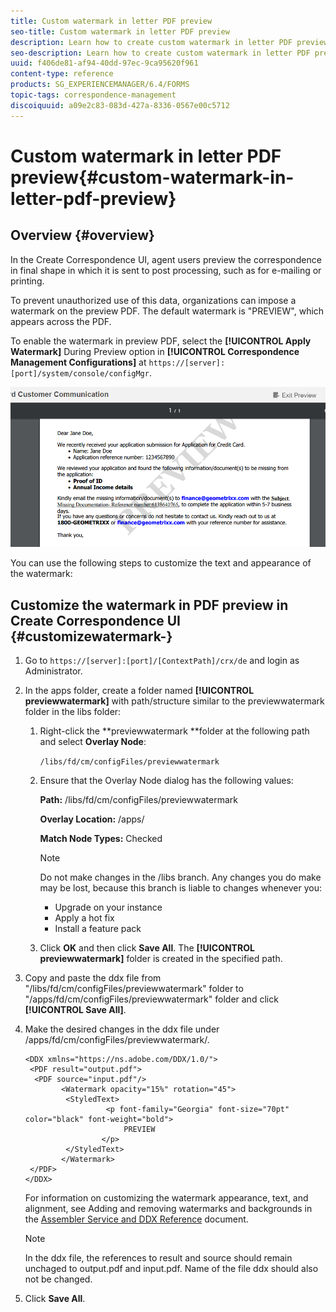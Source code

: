 ```yaml
---
title: Custom watermark in letter PDF preview
seo-title: Custom watermark in letter PDF preview
description: Learn how to create custom watermark in letter PDF preview.
seo-description: Learn how to create custom watermark in letter PDF preview.
uuid: f406de81-af94-40dd-97ec-9ca95620f961
content-type: reference
products: SG_EXPERIENCEMANAGER/6.4/FORMS
topic-tags: correspondence-management
discoiquuid: a09e2c83-083d-427a-8336-0567e00c5712
---
```


# Custom watermark in letter PDF preview{#custom-watermark-in-letter-pdf-preview}

## Overview {#overview}

In the Create Correspondence UI, agent users preview the correspondence in final shape in which it is sent to post processing, such as for e-mailing or printing.

To prevent unauthorized use of this data, organizations can impose a watermark on the preview PDF. The default watermark is "PREVIEW", which appears across the PDF.

To enable the watermark in preview PDF, select the **[!UICONTROL Apply Watermark]** During Preview option in **[!UICONTROL Correspondence Management Configurations]** at `https://[server]:[port]/system/console/configMgr`.

![](assets/default-watermark.png)

You can use the following steps to customize the text and appearance of the watermark:

## Customize the watermark in PDF preview in Create Correspondence UI {#customizewatermark-}

1. Go to `https://[server]:[port]/[ContextPath]/crx/de` and login as Administrator.
1. In the apps folder, create a folder named **[!UICONTROL previewwatermark]** with path/structure similar to the previewwatermark folder in the libs folder:

    1. Right-click the **previewwatermark **folder at the following path and select **Overlay Node**:

       `/libs/fd/cm/configFiles/previewwatermark`
    
    1. Ensure that the Overlay Node dialog has the following values:

       **Path:** /libs/fd/cm/configFiles/previewwatermark

       **Overlay Location:** /apps/

       **Match Node Types:** Checked

       >[!NOTE]
       >
       >Do not make changes in the /libs branch. Any changes you do make may be lost, because this branch is liable to changes whenever you:
       >
       >* Upgrade on your instance
       >* Apply a hot fix
       >* Install a feature pack
   
    1. Click **OK** and then click **Save All**. The **[!UICONTROL previewwatermark]** folder is created in the specified path.

1. Copy and paste the ddx file from "/libs/fd/cm/configFiles/previewwatermark" folder to "/apps/fd/cm/configFiles/previewwatermark" folder and click **[!UICONTROL Save All]**.
1. Make the desired changes in the ddx file under /apps/fd/cm/configFiles/previewwatermark/.

   ```
   <DDX xmlns="https://ns.adobe.com/DDX/1.0/">
    <PDF result="output.pdf">
     <PDF source="input.pdf"/>
           <Watermark opacity="15%" rotation="45">
            <StyledText>
                     <p font-family="Georgia" font-size="70pt" color="black" font-weight="bold">
                         PREVIEW
                    </p>
            </StyledText>
           </Watermark>
    </PDF>
   </DDX>
   ```

   For information on customizing the watermark appearance, text, and alignment, see Adding and removing watermarks and backgrounds in the [Assembler Service and DDX Reference](https://help.adobe.com/en_US/livecycle/11.0/ddxRef.pdf) document.

   >[!NOTE]
   >
   >In the ddx file, the references to result and source should remain unchaged to output.pdf and input.pdf. Name of the file ddx should also not be changed.

1. Click **Save All**.

